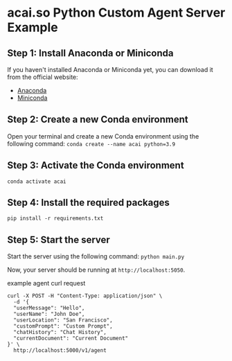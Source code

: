 # acai.so Python Custom Agent Server Example

## Step 1: Install Anaconda or Miniconda

If you haven't installed Anaconda or Miniconda yet, you can download it from the official website:

- [Anaconda](https://www.anaconda.com/download)
- [Miniconda](https://docs.conda.io/en/latest/miniconda.html)

## Step 2: Create a new Conda environment

Open your terminal and create a new Conda environment using the following command:
`conda create --name acai python=3.9`

## Step 3: Activate the Conda environment

`conda activate acai`

## Step 4: Install the required packages

`pip install -r requirements.txt`

## Step 5: Start the server

Start the server using the following command:
`python main.py`

Now, your server should be running at `http://localhost:5050`.

example agent curl request

```
curl -X POST -H "Content-Type: application/json" \
  -d '{
  "userMessage": "Hello",
  "userName": "John Doe",
  "userLocation": "San Francisco",
  "customPrompt": "Custom Prompt",
  "chatHistory": "Chat History",
  "currentDocument": "Current Document"
}' \
  http://localhost:5000/v1/agent
```
